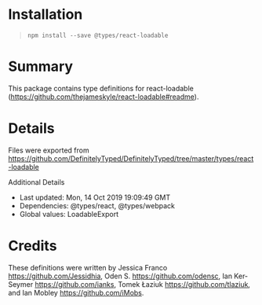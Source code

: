 # Installation
> `npm install --save @types/react-loadable`

# Summary
This package contains type definitions for react-loadable (https://github.com/thejameskyle/react-loadable#readme).

# Details
Files were exported from https://github.com/DefinitelyTyped/DefinitelyTyped/tree/master/types/react-loadable

Additional Details
 * Last updated: Mon, 14 Oct 2019 19:09:49 GMT
 * Dependencies: @types/react, @types/webpack
 * Global values: LoadableExport

# Credits
These definitions were written by Jessica Franco <https://github.com/Jessidhia>, Oden S. <https://github.com/odensc>, Ian Ker-Seymer <https://github.com/ianks>, Tomek Łaziuk <https://github.com/tlaziuk>, and Ian Mobley <https://github.com/iMobs>.
